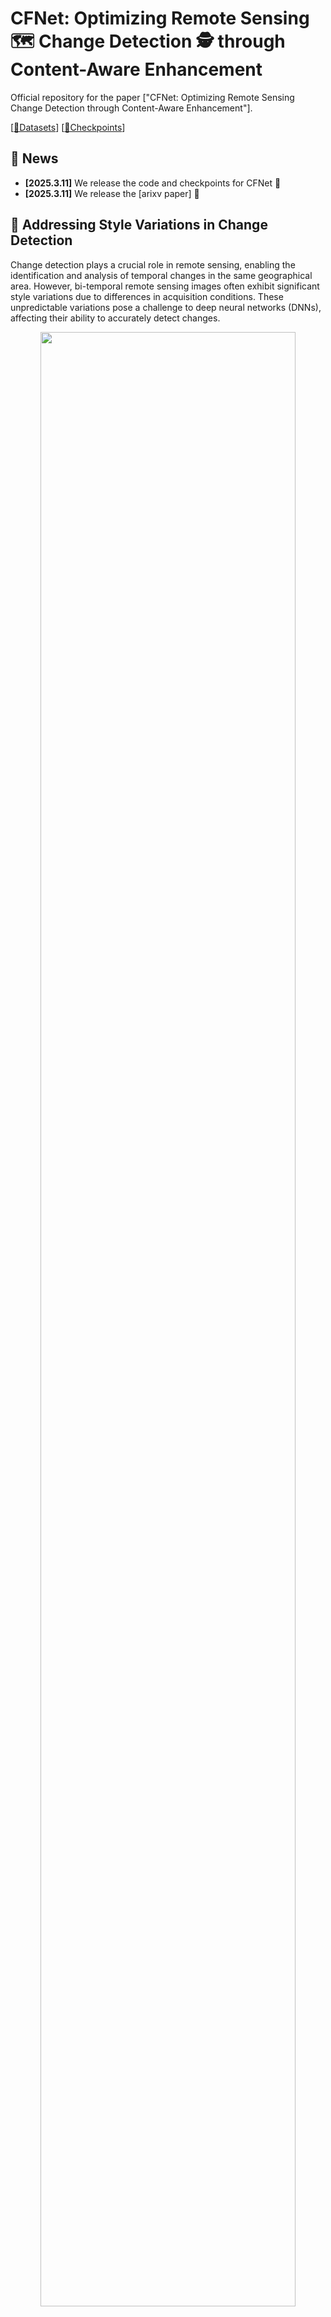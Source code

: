 # CFNet: Optimizing Remote Sensing 🗺️ Change Detection 🕵 through Content-Aware Enhancement
Official repository for the paper ["CFNet: Optimizing Remote Sensing Change Detection through Content-Aware Enhancement"].

[[🤗Datasets](https://huggingface.co/datasets/wifibk/CFNet_Datasets/tree/main)]  [[🤗Checkpoints](https://huggingface.co/wifibk/CFNet/tree/main)]

## 🐣 News
- **[2025.3.11]** We release the code and checkpoints for CFNet 🚀
- **[2025.3.11]** We release the [arixv paper] 🚀

## 🤔 Addressing Style Variations in Change Detection
Change detection plays a crucial role in remote sensing, enabling the identification and analysis of temporal changes in the same geographical area. However, bi-temporal remote sensing images often exhibit significant style variations due to differences in acquisition conditions. These unpredictable variations pose a challenge to deep neural networks (DNNs), affecting their ability to accurately detect changes.

<p align="center">
    <img src="figures/Content.png" width="90%"> <br>
</p>

To address the problem above, we propose **Content Focuser Network (CFNet)**. CFNet achieves state-of-the-art performance on three well-known change detection datasets: **CLCD (F1: 81.41%, IoU: 68.65%)**, **LEVIR-CD (F1: 92.18%, IoU: 85.49%)**, and **SYSU-CD (F1: 82.89%, IoU: 70.78%)**.  🚀 

<p align="center">
    <img src="figures/Architecture.png" width="90%"> <br>
</p>

The main contributions of our work:
- **Content-Aware strategy**, a novel content-based constraint learning strategy that enhances the model's focus on intrinsic content features while **reducing the impact of style variations**, thereby improving the accuracy and robustness of bi-temporal change detection in remote sensing imagery.
- **Focuser module**, a novel mechanism that dynamically reweights features to focus on both changed and unchanged areas, leveraging their **mutual constraints** to enhance parameter regularization and improve model accuracy.

**The visualization results on the CLCD dataset** demonstrate the great performance of CFNet. For better readability, we present only the results from CLCD here. For a comprehensive view, including visualizations on all three datasets, please refer to our paper.
<p align="center">
    <img src="figures/cl_vis.png" width="90%"> <br>
</p>

**To further illustrate the effectiveness of the Content-Aware strategy in extracting content features**, we visualize the largest-scale feature maps output by the Content Decoder. Since the LEVIR-CD dataset primarily focuses on building changes, the content features predominantly represent structural information related to buildings). 

<p align="center">
    <img src="figures/content_res.png" width="90%"> <br>
</p>

## 🏁 Get Start
### Installation
1. Clone the repository:
```bash
git clone https://github.com/wifiBlack/CFNet.git
cd CFNet
```

2. Create the environment

```bash
conda env create -f requirements.yml
```

3. Prepare the checkpoints
```bash
git clone https://huggingface.co/wifibk/CFNet
mv ./CFNet ./checkpoint
```

### Playground
You can debug **playground.py** step by step to gain a deeper understanding of CFNet. Enjoy exploring it! 🥰

### Prepare Datasets
You can download the datasets from [CFNet-Datasets](https://huggingface.co/datasets/wifibk/CFNet_Datasets/tree/main).

We provide a preprocessed version of the original datasets to make it easier for you to experiment with CFNet!

### Train
Run the following command to **train CFNet**. 
```bash
# CLCD dataset
python run.py --data-dir CLCD-processed
              --log-dir logs_clcd
              --gpu 0
              --epochs 100
              --batch-size 32
              --num-workers 16
              --lr 0.0005
            #   --checkpoints

# LEVIR-CD dataset
python run.py --data-dir LEVIR-CD-processed
              --log-dir logs_levircd
              --gpu 0
              --epochs 100
              --batch-size 32
              --num-workers 16
              --lr 0.0005
            #   --checkpoints

# SYSU-CD dataset
python run.py --data-dir SYSU-CD
              --log-dir logs_sysucd
              --gpu 0
              --epochs 100
              --batch-size 32
              --num-workers 16
              --lr 0.0005
            #   --checkpoints
```             

### Test
Run the following command to **test the performance of CFNet**.

```bash
# CLCD dataset
python test.py\
 --data-dir CLCD
 --gpu 0\
 --batch-size 8\
 --num-workers 8\
 --checkpoint checkpoints/clcd.pth

 # LEVIR-CD dataset
python test.py\
 --data-dir LEVIR-CD
 --gpu 0\
 --batch-size 8\
 --num-workers 8\
 --checkpoint checkpoints/levir-cd.pth

 # SYSU-CD dataset
python test.py\
 --data-dir SYSU-CD
 --gpu 0\
 --batch-size 8\
 --num-workers 8\
 --checkpoint checkpoints/sysu-cd.pth
```

## ✅ Citation
If this project contributes to your research or applications, please consider citing it using the following BibTeX:
```latex

```